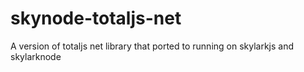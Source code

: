 # skynode-totaljs-net
A version of totaljs net  library that ported to running on skylarkjs and skylarknode
